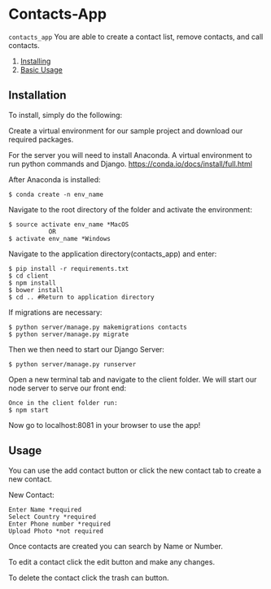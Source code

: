 # Contacts-App

`contacts_app` You are able to create a contact list, remove contacts, and call contacts.

1. [Installing](#installation)
2. [Basic Usage](#usage)

## Installation

To install, simply do the following:

Create a virtual environment for our sample project and download our required packages.

For the server you will need to install Anaconda. A virtual environment to run python commands and Django.
https://conda.io/docs/install/full.html

After Anaconda is installed:
```
$ conda create -n env_name
```
Navigate to the root directory of the folder and activate the environment:
```
$ source activate env_name *MacOS
           OR
$ activate env_name *Windows
```

Navigate to the application directory(contacts_app) and enter:
```
$ pip install -r requirements.txt
$ cd client
$ npm install
$ bower install
$ cd .. #Return to application directory
```

If migrations are necessary:
```
$ python server/manage.py makemigrations contacts
$ python server/manage.py migrate
```
Then we then need to start our Django Server:
```
$ python server/manage.py runserver
```
Open a new terminal tab and navigate to the client folder. We will start our node server to serve our front end:
```
Once in the client folder run:
$ npm start
```
Now go to localhost:8081 in your browser to use the app!

## Usage

You can use the add contact button or click the new contact tab to create a new contact.

New Contact:
```
Enter Name *required
Select Country *required
Enter Phone number *required
Upload Photo *not required
```

Once contacts are created you can search by Name or Number.

To edit a contact click the edit button and make any changes.

To delete the contact click the trash can button.
